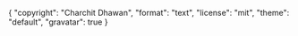 
{
  "copyright": "Charchit Dhawan",
  "format": "text",
  "license": "mit",
  "theme": "default",
  "gravatar": true
}
